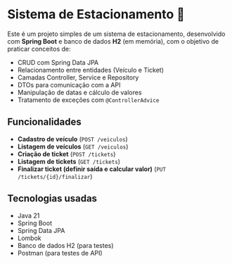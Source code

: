 # Sistema de Estacionamento 🚗

Este é um projeto simples de um sistema de estacionamento, desenvolvido com **Spring Boot** e banco de dados **H2** (em memória), com o objetivo de praticar conceitos de:

- CRUD com Spring Data JPA
- Relacionamento entre entidades (Veículo e Ticket)
- Camadas Controller, Service e Repository
- DTOs para comunicação com a API
- Manipulação de datas e cálculo de valores
- Tratamento de exceções com `@ControllerAdvice`

## Funcionalidades

- **Cadastro de veículo** (`POST /veiculos`)
- **Listagem de veículos** (`GET /veiculos`)
- **Criação de ticket** (`POST /tickets`)
- **Listagem de tickets** (`GET /tickets`)
- **Finalizar ticket (definir saída e calcular valor)** (`PUT /tickets/{id}/finalizar`)

## Tecnologias usadas

- Java 21
- Spring Boot
- Spring Data JPA
- Lombok
- Banco de dados H2 (para testes)
- Postman (para testes de API)
